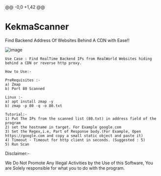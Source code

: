 @@ -0,0 +1,42 @@
# KekmaScanner
Find Backend Address Of Websites Behind A CDN with Ease!!

![image](https://user-images.githubusercontent.com/95563109/235135693-7e635a1d-50f2-4919-b37b-53cfee6ef4b1.png)


```
Use Case : Find RealTime Backend IPs from RealWorld Websites hiding behind a CDN or reverse http proxy.
```
```
How to Use:-

PreRequisites :-
a) Zmap
b) Port 80 Scanned
```

```
Linux :-
a) apt install zmap -y
b) zmap -p 80 -q -o 80.txt
```

```
Tutorial:-
1) Put The IPs from the scanned list (80.txt) in address field of the program 
2) set the hostname in target. For Example google.com
3) Set the Regex,i.e, Part of Response body.(For Example, Open https://google.com and copy a small static object and paste it)
4) Timeout - Timeout for http client in seconds. (Suggested : 5)
5) Run Scan
```
Disclaimer:-

We Do Not Promote Any Illegal Activities by the Use of this Software, You are Solely responsible for what you to do with the program.
```
